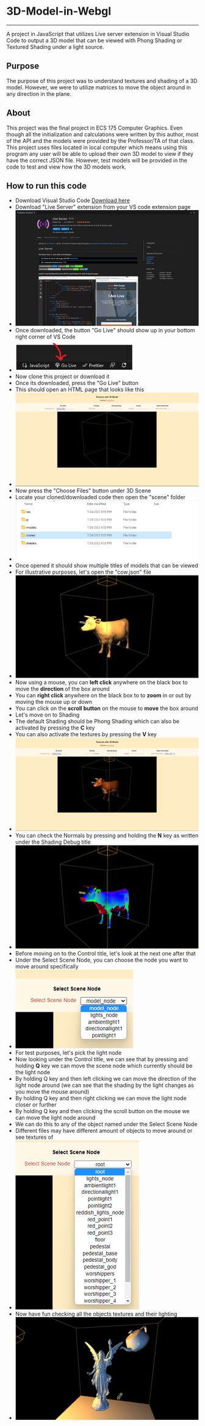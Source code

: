 # 3D-Model-in-Webgl
---
A project in JavaScript that utilizes Live server extension in Visual Studio Code to output a 3D model that can be viewed with Phong Shading or Textured Shading under a light source. 

## Purpose 
The purpose of this project was to understand textures and shading of a 3D model. However, we were to utilize matrices to move the object around in any direction in the plane.

## About 
This project was the final project in ECS 175 Computer Graphics. Even though all the initialization and calculations were written by this author, most of the API and the models were provided by the Professor/TA of that class. This project uses files located in local computer which means using this program any user will be able to upload their own 3D model to view if they have the correct JSON file. However, test models will be provided in the code to  test and view how the 3D models work. 

## How to run this code
* Download Visual Studio Code [Download here](https://code.visualstudio.com/download)
* Download "Live Server" extension from your VS code extension page
* ![image](./Images/1.png)
* Once downloaded, the button "Go Live" should show up in your bottom right corner of VS Code
* ![image](./Images/2.png)
* Now clone this project or download it
* Once its downloaded, press the "Go Live" button
* This should open an HTML page that looks like this
* ![image](./Images/3.png)
* Now press the "Choose Files" button under 3D Scene
* Locate your cloned/downloaded code then open the "scene" folder
* ![image](./Images/4.png)
* Once opened it should show multiple titles of models that can be viewed
* For illustrative purposes, let's open the "cow.json" file
* ![image](./Images/5.png)
* Now using a mouse, you can **left click** anywhere on the black box to move the **direction** of the box around
* You can **right click** anywhere on the black box to to **zoom** in or out by moving the mouse up or down
* You can click on the **scroll button** on the mouse to **move** the box around
* Let's move on to Shading
* The default Shading should be Phong Shading which can also be activated by pressing the **C** key
* You can also activate the textures by pressing the **V** key
* ![image](./Images/6.png)
* You can check the Normals by pressing and holding the **N** key as written under the Shading Debug title
* ![image](./Images/7.png)
* Before moving on to the Control title, let's look at the next one after that
* Under the Select Scene Node, you can choose the node you want to move around specifically
* ![image](./Images/8.png)
* For test purposes, let's pick the light node
* Now looking under the Control title, we can see that by pressing and holding **Q** key we can move the scene node which currently should be the light node
* By holding Q key and then left clicking we can move the direction of the light node around (we can see that the shading by the light changes as you move the mouse around)
* By holding Q key and then right clicking we can move the light node closer or further
* By holding Q key and then clicking the scroll button on the mouse we can move the light node around
* We can do this to any of the object named under the Select Scene Node
* Different files may have different amount of objects to move around or see textures of
* ![image](./Images/9.png)
* Now have fun checking all the objects textures and their lighting
* ![image](./Images/10.png)


